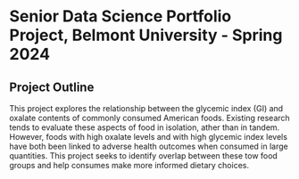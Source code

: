 # Senior Data Science Portfolio Project, Belmont University - Spring 2024

## Project Outline
This project explores the relationship between the glycemic index (GI) and oxalate contents of commonly consumed American foods.  Existing research tends to evaluate these aspects of food in isolation, ather than in tandem.  However, foods with high oxalate levels and with high glycemic index levels have both been linked to adverse health outcomes when consumed in large quantities.  This project seeks to identify overlap between these tow food groups and help consumes make more informed dietary choices.
